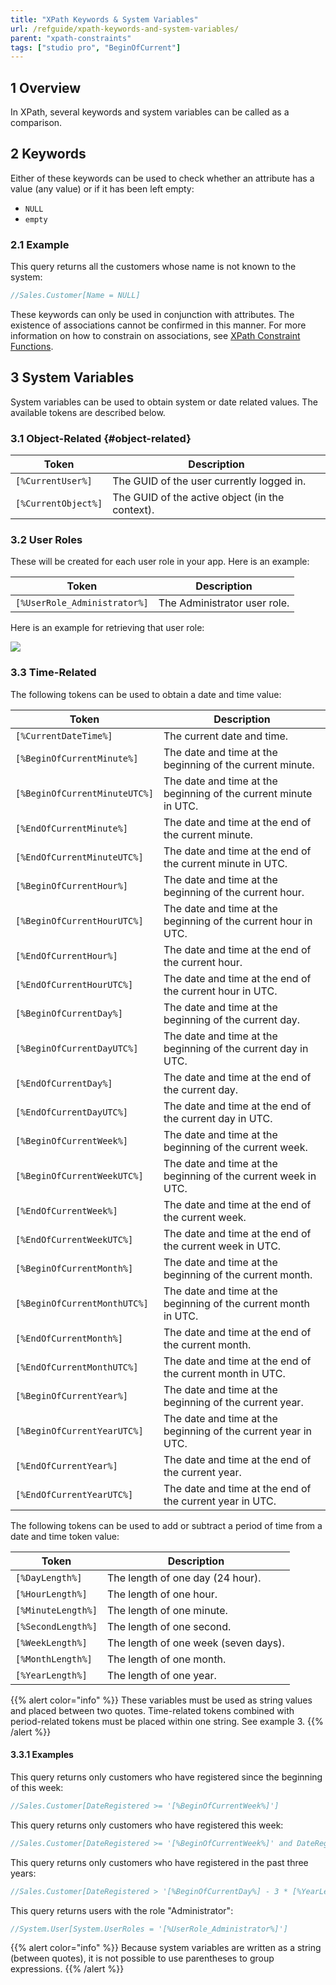 ```yaml
---
title: "XPath Keywords & System Variables"
url: /refguide/xpath-keywords-and-system-variables/
parent: "xpath-constraints"
tags: ["studio pro", "BeginOfCurrent"]
---
```


## 1 Overview

In XPath, several keywords and system variables can be called as a comparison.

## 2 Keywords

Either of these keywords can be used to check whether an attribute has a value (any value) or if it has been left empty:

* `NULL`
* `empty`

### 2.1 Example

This query returns all the customers whose name is not known to the system:

```java
//Sales.Customer[Name = NULL]
```

These keywords can only be used in conjunction with attributes. The existence of associations cannot be confirmed in this manner. For more information on how to constrain on associations, see [XPath Constraint Functions](/refguide/xpath-constraint-functions/).

## 3 System Variables

System variables can be used to obtain system or date related values. The available tokens are described below.

### 3.1 Object-Related {#object-related}

| Token | Description |
| --- | --- |
| `[%CurrentUser%]` | The GUID of the user currently logged in. |
| `[%CurrentObject%]` | The GUID of the active object (in the context). |

### 3.2 User Roles

These will be created for each user role in your app. Here is an example:

| Token | Description |
| --- | --- |
| `[%UserRole_Administrator%]` | The Administrator user role. |

Here is an example for retrieving that user role: 

![](/attachments/refguide/modeling/xpath/xpath-constraints/xpath-keywords-and-system-variables/user-role.png)

### 3.3 Time-Related

The following tokens can be used to obtain a date and time value:

| Token | Description |
| --- | --- |
| `[%CurrentDateTime%]` | The current date and time. |
| `[%BeginOfCurrentMinute%]` | The date and time at the beginning of the current minute. |
| `[%BeginOfCurrentMinuteUTC%]` | The date and time at the beginning of the current minute in UTC. |
| `[%EndOfCurrentMinute%]` | The date and time at the end of the current minute. |
| `[%EndOfCurrentMinuteUTC%]` | The date and time at the end of the current minute in UTC. |
| `[%BeginOfCurrentHour%]` | The date and time at the beginning of the current hour. |
| `[%BeginOfCurrentHourUTC%]` | The date and time at the beginning of the current hour in UTC. |
| `[%EndOfCurrentHour%]` | The date and time at the end of the current hour. |
| `[%EndOfCurrentHourUTC%]` | The date and time at the end of the current hour in UTC. |
| `[%BeginOfCurrentDay%]` | The date and time at the beginning of the current day. |
| `[%BeginOfCurrentDayUTC%]` | The date and time at the beginning of the current day in UTC. |
| `[%EndOfCurrentDay%]` | The date and time at the end of the current day. |
| `[%EndOfCurrentDayUTC%]` | The date and time at the end of the current day in UTC. |
| `[%BeginOfCurrentWeek%]` | The date and time at the beginning of the current week. |
| `[%BeginOfCurrentWeekUTC%]` | The date and time at the beginning of the current week in UTC. |
| `[%EndOfCurrentWeek%]` | The date and time at the end of the current week. |
| `[%EndOfCurrentWeekUTC%]` | The date and time at the end of the current week in UTC. |
| `[%BeginOfCurrentMonth%]` | The date and time at the beginning of the current month. |
| `[%BeginOfCurrentMonthUTC%]` | The date and time at the beginning of the current month in UTC. |
| `[%EndOfCurrentMonth%]` | The date and time at the end of the current month. |
| `[%EndOfCurrentMonthUTC%]` | The date and time at the end of the current month in UTC. |
| `[%BeginOfCurrentYear%]` | The date and time at the beginning of the current year. |
| `[%BeginOfCurrentYearUTC%]` | The date and time at the beginning of the current year in UTC. |
| `[%EndOfCurrentYear%]` | The date and time at the end of the current year. |
| `[%EndOfCurrentYearUTC%]` | The date and time at the end of the current year in UTC. |

The following tokens can be used to add or subtract a period of time from a date and time token value:

| Token | Description |
| --- | --- |
| `[%DayLength%]` | The length of one day (24 hour). |
| `[%HourLength%]` | The length of one hour. |
| `[%MinuteLength%]` | The length of one minute. |
| `[%SecondLength%]` | The length of one second. |
| `[%WeekLength%]` | The length of one week (seven days). |
| `[%MonthLength%]` | The length of one month. |
| `[%YearLength%]` | The length of one year. |

{{% alert color="info" %}}
These variables must be used as string values and placed between two quotes. Time-related tokens combined with period-related tokens must be placed within one string. See example 3.
{{% /alert %}}

#### 3.3.1 Examples

This query returns only customers who have registered since the beginning of this week:

```java
//Sales.Customer[DateRegistered >= '[%BeginOfCurrentWeek%]']
```

This query returns only customers who have registered this week:

```java
//Sales.Customer[DateRegistered >= '[%BeginOfCurrentWeek%]' and DateRegistered < '[%EndOfCurrentWeek%]']
```

This query returns only customers who have registered in the past three years:

```java
//Sales.Customer[DateRegistered > '[%BeginOfCurrentDay%] - 3 * [%YearLength%]']
```

This query returns users with the role "Administrator":

```java
//System.User[System.UserRoles = '[%UserRole_Administrator%]']
```
{{% alert color="info" %}}
Because system variables are written as a string (between quotes), it is not possible to use parentheses to group expressions.
{{% /alert %}}
